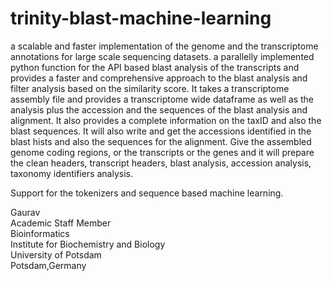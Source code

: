 # trinity-blast-machine-learning
a scalable and faster implementation of the genome and the transcriptome annotations for large scale sequencing datasets. a parallelly implemented python function for the API based blast analysis of
the transcripts and provides a faster and comprehensive approach to the blast analysis and filter analysis based on the similarity score. It takes a transcriptome assembly file and provides a transcriptome wide dataframe as well as the analysis plus the  accession and the sequences of the blast analysis and alignment. It also provides a complete information on the taxID and also the  blast sequences. It will also write and get the accessions identified in the blast hists and also the sequences for the alignment. Give the assembled  genome coding regions, or the transcripts or the genes and it will prepare the  clean headers, transcript headers, blast analysis, accession analysis, taxonomy identifiers analysis.

Support for the tokenizers and sequence based machine learning. 

Gaurav \
Academic Staff Member \
Bioinformatics \
Institute for Biochemistry and Biology \
University of Potsdam \
Potsdam,Germany
